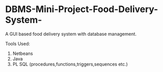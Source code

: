# DBMS-Mini-Project-Food-Delivery-System-
A GUI based food delivery system with database management.

Tools Used:
1. Netbeans
2. Java
3. PL SQL (procedures,functions,triggers,sequences etc.)
